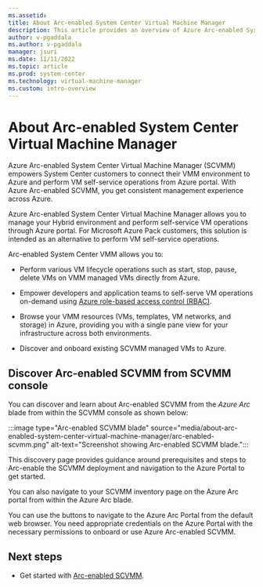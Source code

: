 ```yaml
---
ms.assetid: 
title: About Arc-enabled System Center Virtual Machine Manager
description: This article provides an overview of Azure Arc-enabled System Center Virtual Machine Manager (SCVMM).
author: v-pgaddala
ms.author: v-pgaddala
manager: jsuri
ms.date: 11/11/2022
ms.topic: article
ms.prod: system-center
ms.technology: virtual-machine-manager
ms.custom: intro-overview
---
```


# About Arc-enabled System Center Virtual Machine Manager

Azure Arc-enabled System Center Virtual Machine Manager (SCVMM) empowers System Center customers to connect their VMM environment to Azure and perform VM self-service operations from Azure portal. With Azure Arc-enabled SCVMM, you get consistent management experience across Azure. 

Azure Arc-enabled System Center Virtual Machine Manager allows you to manage your Hybrid environment and perform self-service VM operations through Azure portal. For Microsoft Azure Pack customers, this solution is intended as an alternative to perform VM self-service operations. 

Arc-enabled System Center VMM allows you to: 

- Perform various VM lifecycle operations such as start, stop, pause, delete VMs on VMM managed VMs directly from Azure. 

- Empower developers and application teams to self-serve VM operations on-demand using [Azure role-based access control (RBAC)](/azure/role-based-access-control/overview).

- Browse your VMM resources (VMs, templates, VM networks, and storage) in Azure, providing you with a single pane view for your infrastructure across both environments. 

- Discover and onboard existing SCVMM managed VMs to Azure. 

## Discover Arc-enabled SCVMM from SCVMM console

You can discover and learn about Arc-enabled SCVMM from the *Azure Arc* blade from within the SCVMM console as shown below: 

:::image type="Arc-enabled SCVMM blade" source="media/about-arc-enabled-system-center-virtual-machine-manager/arc-enabled-scvmm.png" alt-text="Screenshot showing Arc-enabled SCVMM blade.":::

This discovery page provides guidance around prerequisites and steps to Arc-enable the SCVMM deployment and navigation to the Azure Portal to get started. 

You can also navigate to your SCVMM inventory page on the Azure Arc portal from within the Azure Arc blade. 

You can use the buttons to navigate to the Azure Arc Portal from the default web browser. You need appropriate credentials on the Azure Portal with the necessary permissions to onboard or use Azure Arc-enabled SCVMM. 

## Next steps

- Get started with [Arc-enabled SCVMM](/azure/azure-arc/system-center-virtual-machine-manager/overview#how-does-it-work).   